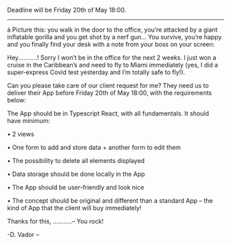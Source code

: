 Deadline will be Friday 20th of May 18:00.

----

à Picture this: you walk in the door to the office, you’re attacked by a giant inflatable gorilla and you get shot by a nerf gun… You survive, you’re happy and you finally find your desk with a note from your boss on your screen:

Hey………..! Sorry I won’t be in the office for the next 2 weeks. I just won a cruise in the Caribbean’s and need to fly to Miami immediately (yes, I did a super-express Covid test yesterday and I’m totally safe to fly!).

Can you please take care of our client request for me? They need us to deliver their App before Friday 20th of May 18:00, with the requirements below:

 

The App should be in Typescript React, with all fundamentals. It should have minimum:

 

•            2 views

•            One form to add and store data + another form to edit them

•            The possibility to delete all elements displayed

•            Data storage should be done locally in the App

•            The App should be user-friendly and look nice

•            The concept should be original and different than a standard App – the kind of App that the client will buy immediately!

 


Thanks for this, ………..– You rock!

 

-D. Vador –